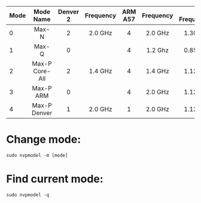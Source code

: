 |Mode |Mode Name      |Denver 2 |Frequency |ARM A57 |Frequency |GPU Frequency|
|-----|:-------------:|:-------:|:--------:|:------:|:--------:|------------:|
|    0|Max-N	        |        2|   2.0 GHz|       4|   2.0 GHz|     1.30 Ghz|
|    1|Max-Q	        |        0|	 	       |       4|   1.2 Ghz|     0.85 Ghz|
|    2|Max-P Core-All |        2|	  1.4 GHz|       4|   1.4 GHz|     1.12 Ghz|
|    3|Max-P ARM	    |        0|	 	       |       4|   2.0 GHz|     1.12 Ghz|
|    4|Max-P Denver   |        1|   2.0 GHz|       1|   2.0 GHz|     1.12 Ghz|

# Change mode:
```
sudo nvpmodel -m [mode]
```

# Find current mode:
```
sudo nvpmodel -q
```
